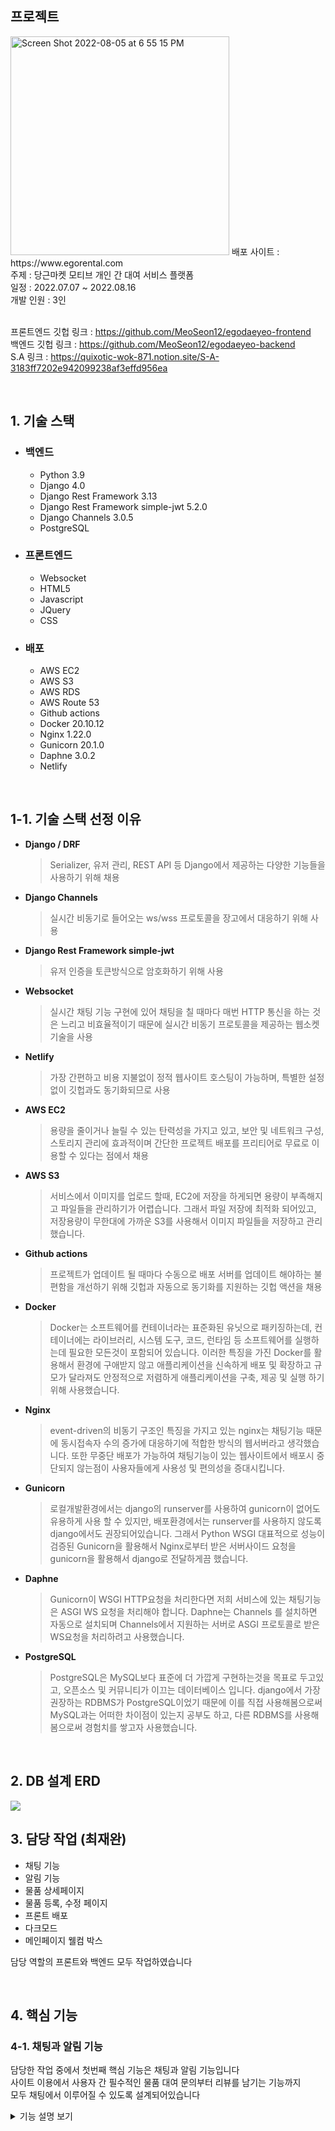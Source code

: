 ## 프로젝트
<img width="350" alt="Screen Shot 2022-08-05 at 6 55 15 PM" src="https://user-images.githubusercontent.com/102135145/185027151-60ad490c-6a83-43a1-abde-bcdc4da396c7.png">
배포 사이트 : https://www.egorental.com<br>
주제 : 당근마켓 모티브 개인 간 대여 서비스 플랫폼<br>
일정 : 2022.07.07 ~ 2022.08.16<br>
개발 인원 : 3인<br><br>

프론트엔드 깃헙 링크 : https://github.com/MeoSeon12/egodaeyeo-frontend<br>
백엔드 깃헙 링크 : https://github.com/MeoSeon12/egodaeyeo-backend<br>
S.A 링크 : https://quixotic-wok-871.notion.site/S-A-3183ff7202e942099238af3effd956ea

<br>

## 1. 기술 스택
* ### 백엔드
  * Python 3.9
  * Django 4.0
  * Django Rest Framework 3.13
  * Django Rest Framework simple-jwt 5.2.0
  * Django Channels 3.0.5
  * PostgreSQL

* ### 프론트엔드
  * Websocket
  * HTML5
  * Javascript
  * JQuery
  * CSS

* ### 배포
	* AWS EC2
	* AWS S3
	* AWS RDS
	* AWS Route 53
	* Github actions
	* Docker 20.10.12
	* Nginx 1.22.0
	* Gunicorn 20.1.0
	* Daphne 3.0.2
	* Netlify
<br>

## 1-1. 기술 스택 선정 이유
* **Django / DRF**
  > Serializer, 유저 관리, REST API 등 Django에서 제공하는 다양한 기능들을 사용하기 위해 채용
* **Django Channels**
  > 실시간 비동기로 들어오는 ws/wss 프로토콜을 장고에서 대응하기 위해 사용
* **Django Rest Framework simple-jwt**
  > 유저 인증을 토큰방식으로 암호화하기 위해 사용
* **Websocket**
  > 실시간 채팅 기능 구현에 있어 채팅을 칠 때마다 매번 HTTP 통신을 하는 것은 느리고 비효율적이기 때문에 실시간 비동기 프로토콜을 제공하는 웹소켓 기술을 사용
* **Netlify**
  > 가장 간편하고 비용 지불없이 정적 웹사이트 호스팅이 가능하며, 특별한 설정없이 깃헙과도 동기화되므로 사용
* **AWS EC2**
  > 용량을 줄이거나 늘릴 수 있는 탄력성을 가지고 있고, 보안 및 네트워크 구성, 스토리지 관리에 효과적이며 간단한 프로젝트 배포를 프리티어로 무료로 이용할 수 있다는 점에서 채용
* **AWS S3**
  > 서비스에서 이미지를 업로드 할때, EC2에 저장을 하게되면 용량이 부족해지고 파일들을 관리하기가 어렵습니다. 그래서 파일 저장에 최적화 되어있고, 저장용량이 무한대에 가까운 S3를 사용해서 이미지 파일들을 저장하고 관리 했습니다.
* **Github actions**
  > 프로젝트가 업데이트 될 때마다 수동으로 배포 서버를 업데이트 해야하는 불편함을 개선하기 위해 깃헙과 자동으로 동기화를 지원하는 깃헙 액션을 채용
* **Docker**
  > Docker는 소프트웨어를 컨테이너라는 표준화된 유닛으로 패키징하는데, 컨테이너에는 라이브러리, 시스템 도구, 코드, 런타임 등 소프트웨어를 실행하는데 필요한 모든것이 포함되어 있습니다. 이러한 특징을 가진 Docker를 활용해서 환경에 구애받지 않고 애플리케이션을 신속하게 배포 및 확장하고 규모가 달라져도 안정적으로 저렴하게 애플리케이션을 구축, 제공 및 실행 하기위해 사용했습니다.
* **Nginx**
  > event-driven의 비동기 구조인 특징을 가지고 있는 nginx는 채팅기능 때문에 동시접속자 수의 증가에 대응하기에 적합한 방식의 웹서버라고 생각했습니다. 또한 무중단 배포가 가능하여 채팅기능이 있는 웹사이트에서 배포시 중단되지 않는점이 사용자들에게 사용성 및 편의성을 증대시킵니다.
* **Gunicorn**
  > 로컬개발환경에서는 django의 runserver를 사용하여 gunicorn이 없어도 유용하게 사용 할 수 있지만, 배포환경에서는 runserver를 사용하지 않도록 django에서도 권장되어있습니다. 그래서 Python WSGI 대표적으로 성능이 검증된 Gunicorn을 활용해서 Nginx로부터 받은 서버사이드 요청을 gunicorn을 활용해서 django로 전달하게끔 했습니다.
* **Daphne**
  > Gunicorn이 WSGI HTTP요청을 처리한다면 저희 서비스에 있는 채팅기능은 ASGI WS 요청을 처리해야 합니다. Daphne는 Channels 를 설치하면 자동으로 설치되며 Channels에서 지원하는 서버로 ASGI 프로토콜로 받은 WS요청을 처리하려고 사용했습니다.
* **PostgreSQL**
  > PostgreSQL은 MySQL보다 표준에 더 가깝게 구현하는것을 목표로 두고있고, 오픈소스 및 커뮤니티가 이끄는 데이터베이스 입니다. django에서 가장 권장하는 RDBMS가 PostgreSQL이었기 때문에 이를 직접 사용해봄으로써 MySQL과는 어떠한 차이점이 있는지 공부도 하고, 다른 RDBMS를 사용해봄으로써 경험치를 쌓고자 사용했습니다.

<br>

## 2. DB 설계 ERD

<img src="https://user-images.githubusercontent.com/104349901/185032482-c6b7c6c8-a164-4b71-8318-ba74ef12a1d5.png">

<br>

## 3. 담당 작업 (최재완)
* 채팅 기능
* 알림 기능
* 물품 상세페이지
* 물품 등록, 수정 페이지
* 프론트 배포
* 다크모드
* 메인페이지 웰컴 박스<br>

담당 역할의 프론트와 백엔드 모두 작업하였습니다<br>

<br>

## 4. 핵심 기능
### 4-1. 채팅과 알림 기능
담당한 작업 중에서 첫번째 핵심 기능은 채팅과 알림 기능입니다<br>
사이트 이용에서 사용자 간 필수적인 물품 대여 문의부터 리뷰를 남기는 기능까지<br>
모두 채팅에서 이루어질 수 있도록 설계되어있습니다<br>

<details markdown="1">
 <summary>기능 설명 보기</summary>
  <br>
  Websocket의 wss 프로토콜을 이용하여 서버와 통신하고 서버에서는 Django의 Channels 라이브러리를 사용하여 비동기 요청을 처리합니다<br>
  채팅 기능과 알림 기능 둘 다 로직은 비슷하며,<br>  
  채팅은 개별 채팅방마다 다른 주소를 사용하고 채팅창을 열었을 때만 해당 웹소켓에 연결하고 닫으면 끊어지지만,<br>  
  알림 기능은 로그인 시 웹소켓에 연결하고 계속해서 연결을 유지하고 있는 차이점이 있습니다<br>
  <br>
		
  * 클라이언트가 비동기 요청 보낼 때 ->
  <a href="https://github.com/MeoSeon12/egodaeyeo-frontend/blob/5c695571da923125f00fd8df82d2111e01a75137/index/js/chat.js#L695">코드 보러가기</a>
  
  ```js
  // 알림 웹소켓 보내기
  sendAlert(roomId, senderId, receiverId, contractStatus) {
      // 상대방에게 채팅 알림 보냄
      chatAlertSocket.send(JSON.stringify({
          'room_id': roomId,
          'sender': senderId,
          'receiver': receiverId,
          'status': contractStatus,
          'created_at': Date.now(),
      }))
  }
  ```
  <br>

  * 서버에서 비동기 요청을 처리하고 응답할 때 ->
  <a href="https://github.com/Jaewan-Choi/egodaeyeo-backend/blob/5d7870b682646070adf40cbfa1d7caab39fa6ba3/chat/consumers.py#L212">코드 보러가기</a>
  
  ```py
  class AlertConsumer(AsyncConsumer):

    async def websocket_connect(self, event):

        user_id = self.scope['url_route']['kwargs']['user_id']
        chat_alert = f'user_chat_alert_{user_id}'
        self.chat_alert = chat_alert

        await self.channel_layer.group_add(
            chat_alert,
            self.channel_name
        )
        await self.send({
            'type': 'websocket.accept'
        })

    # 웹소켓에 데이터 들어옴
    async def websocket_receive(self, event):

        received_data = json.loads(event['text'])
        receiver_id = received_data.get('receiver')

        # 데이터 가공
        sender = await self.get_user_object(received_data['sender'])  # 작성자 닉네임
        title = await self.get_title_object(received_data['room_id'])

        # 수신자에게 보낼 데이터
        response = {
            'sender': sender,
            'title': title,
            'room_id': received_data['room_id'],
            'status': received_data['status'],
            'created_at': received_data['created_at']
        }

        # 수신자에게 온메시지에 보냄
        other_user_chat_alert = f'user_chat_alert_{receiver_id}'

        await self.channel_layer.group_send(
            other_user_chat_alert,
            {
                'type': 'chat_message',
                'text': json.dumps(response)
            }
        )

    # 웹소켓 연결종료
    async def websocket_disconnect(self, event):
        pass

    async def chat_message(self, event):
        await self.send({
            'type': 'websocket.send',
            'text': event['text'],
        })

    # 데이터 가공 (발신자 닉네임 조회)
    @database_sync_to_async
    def get_user_object(self, sender_id):
        qs = User.objects.get(id=sender_id)
        return qs.nickname

    # 데이터 가공 (채팅창 제목 조회)
    @database_sync_to_async
    def get_title_object(self, room_id):
        qs = ChatRoom.objects.get(id=room_id)
        return qs.item.title
  ```
  <br>
  
  * 클라이언트가 서버에서 응답을 받을 때 ->
  <a href="https://github.com/MeoSeon12/egodaeyeo-frontend/blob/5c695571da923125f00fd8df82d2111e01a75137/index/js/chat.js#L656">코드 보러가기</a>
  
  ```js
  // 알림 수신
  chatAlertSocket.onmessage = function (e) {
      // 알림 데이터
      let data = JSON.parse(e.data)
      if (chatSocket.url != `${webSocketBaseUrl}/chats/${data.room_id}`) {
          ....
      }
  ```
</details>
